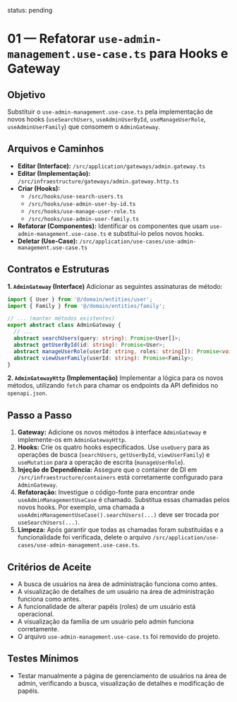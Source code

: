 status: pending

# 01 — Refatorar `use-admin-management.use-case.ts` para Hooks e Gateway

## Objetivo
Substituir o `use-admin-management.use-case.ts` pela implementação de novos hooks (`useSearchUsers`, `useAdminUserById`, `useManageUserRole`, `useAdminUserFamily`) que consomem o `AdminGateway`.

## Arquivos e Caminhos

- **Editar (Interface):** `/src/application/gateways/admin.gateway.ts`
- **Editar (Implementação):** `/src/infraestructure/gateways/admin.gateway.http.ts`
- **Criar (Hooks):**
    - `/src/hooks/use-search-users.ts`
    - `/src/hooks/use-admin-user-by-id.ts`
    - `/src/hooks/use-manage-user-role.ts`
    - `/src/hooks/use-admin-user-family.ts`
- **Refatorar (Componentes):** Identificar os componentes que usam `use-admin-management.use-case.ts` e substituí-lo pelos novos hooks.
- **Deletar (Use-Case):** `/src/application/use-cases/use-admin-management.use-case.ts`

## Contratos e Estruturas

**1. `AdminGateway` (Interface)**
Adicionar as seguintes assinaturas de método:

```typescript
import { User } from '@/domain/entities/user';
import { Family } from '@/domain/entities/family';

// ... (manter métodos existentes)
export abstract class AdminGateway {
  // ...
  abstract searchUsers(query: string): Promise<User[]>;
  abstract getUserById(id: string): Promise<User>;
  abstract manageUserRole(userId: string, roles: string[]): Promise<void>;
  abstract viewUserFamily(userId: string): Promise<Family>;
}
```

**2. `AdminGatewayHttp` (Implementação)**
Implementar a lógica para os novos métodos, utilizando `fetch` para chamar os endpoints da API definidos no `openapi.json`.

## Passo a Passo

1.  **Gateway:** Adicione os novos métodos à interface `AdminGateway` e implemente-os em `AdminGatewayHttp`.
2.  **Hooks:** Crie os quatro hooks especificados. Use `useQuery` para as operações de busca (`searchUsers`, `getUserById`, `viewUserFamily`) e `useMutation` para a operação de escrita (`manageUserRole`).
3.  **Injeção de Dependência:** Assegure que o container de DI em `/src/infraestructure/containers` está corretamente configurado para `AdminGateway`.
4.  **Refatoração:** Investigue o código-fonte para encontrar onde `useAdminManagementUseCase` é chamado. Substitua essas chamadas pelos novos hooks. Por exemplo, uma chamada a `useAdminManagementUseCase().searchUsers(...)` deve ser trocada por `useSearchUsers(...)`.
5.  **Limpeza:** Após garantir que todas as chamadas foram substituídas e a funcionalidade foi verificada, delete o arquivo `/src/application/use-cases/use-admin-management.use-case.ts`.

## Critérios de Aceite

- A busca de usuários na área de administração funciona como antes.
- A visualização de detalhes de um usuário na área de administração funciona como antes.
- A funcionalidade de alterar papéis (roles) de um usuário está operacional.
- A visualização da família de um usuário pelo admin funciona corretamente.
- O arquivo `use-admin-management.use-case.ts` foi removido do projeto.

## Testes Mínimos

- Testar manualmente a página de gerenciamento de usuários na área de admin, verificando a busca, visualização de detalhes e modificação de papéis.
